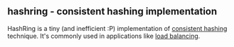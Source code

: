 ## hashring - consistent hashing implementation
HashRing is a tiny (and inefficient :P) implementation of [consistent hashing](https://en.wikipedia.org/wiki/Consistent_hashing) technique. It's commonly used in applications
like [load balancing](https://en.wikipedia.org/wiki/Load_balancing_(computing)).
